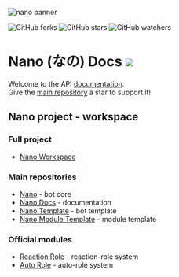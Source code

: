 ![nano banner](https://raw.githubusercontent.com/NanoWorkspace/core/master/assets/images/banner.jpg)

![GitHub forks](https://img.shields.io/github/forks/NanoWorkspace/docs?color=black&logo=github&style=for-the-badge) ![GitHub stars](https://img.shields.io/github/stars/NanoWorkspace/docs?color=black&logo=github&style=for-the-badge) ![GitHub watchers](https://img.shields.io/github/watchers/NanoWorkspace/docs?color=black&logo=github&style=for-the-badge)

# Nano (なの) Docs ![](https://raw.githubusercontent.com/NanoWorkspace/core/master/assets/images/logo.png)

Welcome to the API [documentation](https://NanoWorkspace.github.io/docs/).  
Give the [main repository](https://github.com/NanoWorkspace/core) a star to support it!

## Nano project - workspace

### Full project

- [Nano Workspace](https://github.com/NanoWorkspace)

### Main repositories

- [Nano](https://github.com/NanoWorkspace/core) - bot core
- [Nano Docs](https://github.com/NanoWorkspace/docs) - documentation
- [Nano Template](https://github.com/NanoWorkspace/template) - bot template
- [Nano Module Template](https://github.com/NanoWorkspace/module-template) - module template

### Official modules

- [Reaction Role](https://github.com/NanoWorkspace/module_reaction-role) - reaction-role system
- [Auto Role](https://github.com/NanoWorkspace/module_auto-role) - auto-role system